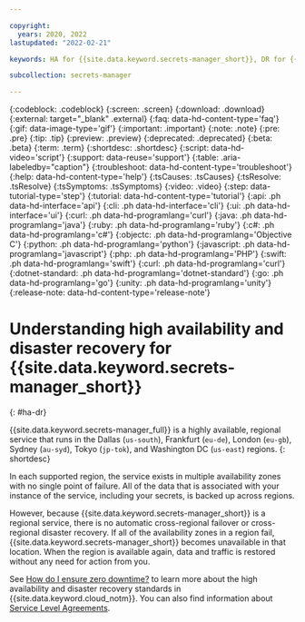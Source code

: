 ```yaml
---

copyright:
  years: 2020, 2022
lastupdated: "2022-02-21"

keywords: HA for {{site.data.keyword.secrets-manager_short}}, DR for {{site.data.keyword.secrets-manager_short}}, high availability for {{site.data.keyword.secrets-manager_short}}, disaster recovery for {{site.data.keyword.secrets-manager_short}}, failover for {{site.data.keyword.secrets-manager_short}}

subcollection: secrets-manager

---
```


{:codeblock: .codeblock}
{:screen: .screen}
{:download: .download}
{:external: target="_blank" .external}
{:faq: data-hd-content-type='faq'}
{:gif: data-image-type='gif'}
{:important: .important}
{:note: .note}
{:pre: .pre}
{:tip: .tip}
{:preview: .preview}
{:deprecated: .deprecated}
{:beta: .beta}
{:term: .term}
{:shortdesc: .shortdesc}
{:script: data-hd-video='script'}
{:support: data-reuse='support'}
{:table: .aria-labeledby="caption"}
{:troubleshoot: data-hd-content-type='troubleshoot'}
{:help: data-hd-content-type='help'}
{:tsCauses: .tsCauses}
{:tsResolve: .tsResolve}
{:tsSymptoms: .tsSymptoms}
{:video: .video}
{:step: data-tutorial-type='step'}
{:tutorial: data-hd-content-type='tutorial'}
{:api: .ph data-hd-interface='api'}
{:cli: .ph data-hd-interface='cli'}
{:ui: .ph data-hd-interface='ui'}
{:curl: .ph data-hd-programlang='curl'}
{:java: .ph data-hd-programlang='java'}
{:ruby: .ph data-hd-programlang='ruby'}
{:c#: .ph data-hd-programlang='c#'}
{:objectc: .ph data-hd-programlang='Objective C'}
{:python: .ph data-hd-programlang='python'}
{:javascript: .ph data-hd-programlang='javascript'}
{:php: .ph data-hd-programlang='PHP'}
{:swift: .ph data-hd-programlang='swift'}
{:curl: .ph data-hd-programlang='curl'}
{:dotnet-standard: .ph data-hd-programlang='dotnet-standard'}
{:go: .ph data-hd-programlang='go'}
{:unity: .ph data-hd-programlang='unity'}
{:release-note: data-hd-content-type='release-note'}

# Understanding high availability and disaster recovery for {{site.data.keyword.secrets-manager_short}}
{: #ha-dr}

{{site.data.keyword.secrets-manager_full}} is a highly available, regional service that runs in the Dallas (`us-south`), Frankfurt (`eu-de`), London (`eu-gb`), Sydney (`au-syd`), Tokyo (`jp-tok`), and Washington DC (`us-east`) regions.
{: shortdesc}

In each supported region, the service exists in multiple availability zones with no single point of failure. All of the data that is associated with your instance of the service, including your secrets, is backed up across regions.

However, because {{site.data.keyword.secrets-manager_short}} is a regional service, there is no automatic cross-regional failover or cross-regional disaster recovery. If all of the availability zones in a region fail, {{site.data.keyword.secrets-manager_short}} becomes unavailable in that location. When the region is available again, data and traffic is restored without any need for action from you.

See [How do I ensure zero downtime?](/docs/overview?topic=overview-zero-downtime) to learn more about the high availability and disaster recovery standards in {{site.data.keyword.cloud_notm}}. You can also find information about [Service Level Agreements](/docs/overview?topic=overview-slas).

